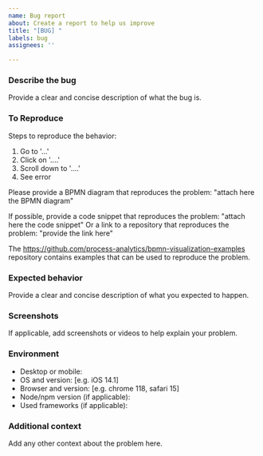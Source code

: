 ```yaml
---
name: Bug report
about: Create a report to help us improve
title: "[BUG] "
labels: bug
assignees: ''

---
```


### Describe the bug
Provide a clear and concise description of what the bug is.


### To Reproduce
<!-- Fill the reproduction steps -->
Steps to reproduce the behavior:
1. Go to '...'
2. Click on '....'
3. Scroll down to '....'
4. See error

<!-- Adapt the following text to your needs -->
Please provide a BPMN diagram that reproduces the problem: "attach here the BPMN diagram"

If possible, provide a code snippet that reproduces the problem: "attach here the code snippet"
Or a link to a repository that reproduces the problem: "provide the link here"

The https://github.com/process-analytics/bpmn-visualization-examples repository contains examples that can be used to reproduce the problem.


### Expected behavior
Provide a clear and concise description of what you expected to happen.

<!--
For BPMN rendering problems, please test your BPMN diagram with other BPMN vendors.
For example, you can use:
  - the `bpmn-js` demo: https://demo.bpmn.io/new)
  - the `bpmn-visualization` example comparing the rendering with `bpmn-js`: https://cdn.statically.io/gh/process-analytics/bpmn-visualization-examples/master/examples/misc/compare-with-bpmn-js/index.html.
  In this URL, you can replace `master` by a specific tag (for example v0.43.0) to check a specific version of `bpmn-visualization`. 

Be aware that `bpmn-visualization` and `bpmn-js` have different rendering behavior, in particular for:
  - label activity: https://github.com/process-analytics/bpmn-visualization-js/issues/2253
  - default label position: https://github.com/process-analytics/bpmn-visualization-js/issues/2306
  - fill color: https://github.com/process-analytics/bpmn-visualization-js/issues/2590#issuecomment-1486053921

Here are some examples of good reports:
  - https://github.com/process-analytics/bpmn-visualization-js/issues/2857#issuecomment-1722447316
  - https://github.com/process-analytics/bpmn-visualization-js/issues/2590#issuecomment-1486053921

-->


### Screenshots
If applicable, add screenshots or videos to help explain your problem.


### Environment
 - Desktop or mobile:
 - OS and version: [e.g. iOS 14.1]
 - Browser and version: [e.g. chrome 118, safari 15] 
 - Node/npm version (if applicable):
 - Used frameworks (if applicable):


### Additional context
Add any other context about the problem here.
  
